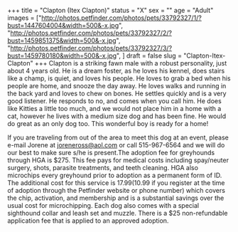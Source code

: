 +++
title = "Clapton (Itex Clapton)"
status = "X"
sex = ""
age = "Adult"
images = ["http://photos.petfinder.com/photos/pets/33792327/1/?bust=1447604004&width=500&-x.jpg",
"http://photos.petfinder.com/photos/pets/33792327/2/?bust=1459851375&width=500&-x.jpg",
"http://photos.petfinder.com/photos/pets/33792327/3/?bust=1459780180&width=500&-x.jpg",
]
draft = false
slug = "Clapton-Itex-Clapton"
+++
Clapton is a striking fawn male with a robust personality, just about 4 years old.  He is a dream foster, as he loves his kennel, does stairs like a champ, is quiet, and loves his people.  He loves to grab a bed when his people are home, and snooze the day away.  He loves walks and running in the back yard and loves to chew on bones.  He settles quickly and is a very good listener.  He responds to no, and comes when you call him.  He does like Kitties a little too much, and we would not place him in a home with a cat, however he lives with a medium size dog and has been fine.  He would do great as an only dog too. This wonderful boy is ready for a home!

If you are traveling from out of the area to meet this dog at an event, please e-mail Jorene at joreneross@aol.com or call 515-967-6564 and we will do our best to make sure s/he is present.The adoption fee for greyhounds through HGA is $275. This fee pays for medical costs including spay/neuter surgery, shots, parasite treatments, and teeth cleaning. HGA also microchips every greyhound prior to adoption as a permanent form of ID. The additional cost for this service is $17.99 ($10.99 if you register at the time of adoption through the Petfinder website or phone number) which covers the chip, activation, and membership and is a substantial savings over the usual cost for microchipping. Each dog also comes with a special sighthound collar and leash set and muzzle. There is a $25 non-refundable application fee that is applied to an approved adoption.
